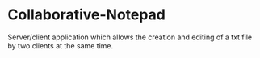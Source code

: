 # Collaborative-Notepad
Server/client application which allows the creation and editing of a txt file by two clients at the same time.
